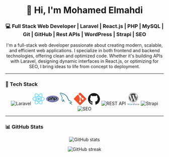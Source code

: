 <h1 align="center">👋 Hi, I'm Mohamed Elmahdi</h1>

<h3 align="center">
💻 Full Stack Web Developer | Laravel | React.js | PHP | MySQL | Git | GitHub | Rest APIs | WordPress | Strapi | SEO
</h3>

<p align="center">
I'm a full-stack web developer passionate about creating modern, scalable, and efficient web applications. I specialize in both frontend and backend technologies, offering clean and optimized code. Whether it's building APIs with Laravel, designing dynamic interfaces in React.js, or optimizing for SEO, I bring ideas to life from concept to deployment.
</p>

---

### 🚀 Tech Stack

<p align="center">
  <!-- Laravel -->
  <img src="https://img.icons8.com/ios-filled/50/FA5252/laravel.png" alt="Laravel" width="40" height="40"/>


  <!-- React.js -->
  <img src="https://raw.githubusercontent.com/devicons/devicon/master/icons/react/react-original.svg" alt="React.js" width="40" height="40"/>

  <!-- PHP -->
  <img src="https://raw.githubusercontent.com/devicons/devicon/master/icons/php/php-original.svg" alt="PHP" width="40" height="40"/>

  <!-- MySQL -->
  <img src="https://raw.githubusercontent.com/devicons/devicon/master/icons/mysql/mysql-original.svg" alt="MySQL" width="40" height="40"/>

  <!-- Git -->
  <img src="https://raw.githubusercontent.com/devicons/devicon/master/icons/git/git-original.svg" alt="Git" width="40" height="40"/>

  <!-- GitHub -->
  <img src="https://raw.githubusercontent.com/devicons/devicon/master/icons/github/github-original.svg" alt="GitHub" width="40" height="40"/>

  <!-- REST API (custom icon) -->
  <img src="https://img.icons8.com/external-soft-fill-juicy-fish/60/external-api-coding-and-development-soft-fill-soft-fill-juicy-fish.png" alt="REST API" width="40" height="40"/>

  <!-- WordPress -->
  <img src="https://raw.githubusercontent.com/devicons/devicon/master/icons/wordpress/wordpress-original.svg" alt="WordPress" width="40" height="40"/>

  <!-- Strapi (custom hosted) -->
<img src="https://upload.wikimedia.org/wikipedia/commons/3/38/Strapi-logo.png" alt="Strapi" width="40" height="40"/>

  <!-- SEO (icons8) -->
  <img src="https://upload.wikimedia.org/wikipedia/commons/thumb/e/e1/SEO_icon.png/64px-SEO_icon.png" alt="SEO" width="40" height="40"/>

</p>


---

### 📊 GitHub Stats

<p align="center">
  <img src="https://github-readme-stats.vercel.app/api?username=Mohamed320-Dev&show_icons=true&theme=github_dark" alt="GitHub stats" />
</p>

<p align="center">
  <img src="https://github-readme-streak-stats.herokuapp.com/?user=Mohamed320-Dev&theme=github-dark-blue" alt="GitHub streak" />
</p>
